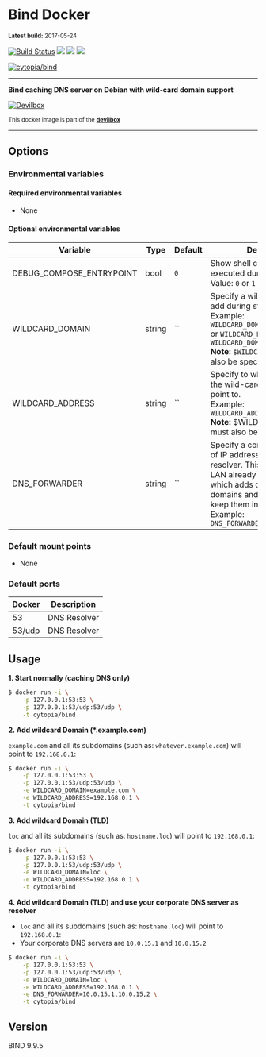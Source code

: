 # Bind Docker

<small>**Latest build:** 2017-05-24</small>

[![Build Status](https://travis-ci.org/cytopia/docker-bind.svg?branch=master)](https://travis-ci.org/cytopia/docker-bind) [![](https://images.microbadger.com/badges/version/cytopia/bind.svg)](https://microbadger.com/images/cytopia/bind "bind") [![](https://images.microbadger.com/badges/image/cytopia/bind.svg)](https://microbadger.com/images/cytopia/bind "bind") [![](https://images.microbadger.com/badges/license/cytopia/bind.svg)](https://microbadger.com/images/cytopia/bind "bind")

[![cytopia/bind](http://dockeri.co/image/cytopia/bind)](https://hub.docker.com/r/cytopia/bind/)


----

**Bind caching DNS server on Debian with wild-card domain support**

[![Devilbox](https://raw.githubusercontent.com/cytopia/devilbox/master/.devilbox/www/htdocs/assets/img/devilbox_80.png)](https://github.com/cytopia/devilbox)

<sub>This docker image is part of the **[devilbox](https://github.com/cytopia/devilbox)**</sub>

----

## Options

### Environmental variables

#### Required environmental variables

- None

#### Optional environmental variables

| Variable | Type | Default | Description |
|----------|------|---------|-------------|
| DEBUG_COMPOSE_ENTRYPOINT | bool | `0` | Show shell commands executed during start.<br/>Value: `0` or `1` |
| WILDCARD_DOMAIN | string | `` | Specify a wild-card domain to add during startup.<br/>Example: `WILDCARD_DOMAIN=example.com` or `WILDCARD_DOMAIN=local` or `WILDCARD_DOMAIN=loc`<br/>**Note:** `$WILDCARD_ADDRESS` must also be specified. |
| WILDCARD_ADDRESS | string | `` | Specify to which IP address the wild-card domain should point to.<br/>Example: `WILDCARD_ADDRESS=192.168.0.1`<br/>**Note:** $WILDCARD_DOMAIN` must also be specidied. |
| DNS_FORWARDER | string| `` | Specify a comma separated list of IP addresses as custom DNS resolver. This is useful if your LAN already has a DNS server which adds custom/internal domains and you still want to keep them in this DNS server<br/>Example: `DNS_FORWARDER=8.8.8.8,8.8.4.4` |

### Default mount points

- None


### Default ports

| Docker | Description  |
|--------|--------------|
| 53     | DNS Resolver |
| 53/udp | DNS Resolver |

## Usage

**1. Start normally (caching DNS only)**
```bash
$ docker run -i \
    -p 127.0.0.1:53:53 \
    -p 127.0.0.1:53/udp:53/udp \
    -t cytopia/bind
```

**2. Add wildcard Domain (*.example.com)**

`example.com` and all its subdomains (such as: `whatever.example.com`) will point to `192.168.0.1`:

```bash
$ docker run -i \
    -p 127.0.0.1:53:53 \
    -p 127.0.0.1:53/udp:53/udp \
    -e WILDCARD_DOMAIN=example.com \
    -e WILDCARD_ADDRESS=192.168.0.1 \
    -t cytopia/bind
```

**3. Add wildcard Domain (TLD)**

`loc` and all its subdomains (such as: `hostname.loc`) will point to `192.168.0.1`:

```bash
$ docker run -i \
    -p 127.0.0.1:53:53 \
    -p 127.0.0.1:53/udp:53/udp \
    -e WILDCARD_DOMAIN=loc \
    -e WILDCARD_ADDRESS=192.168.0.1 \
    -t cytopia/bind
```

**4. Add wildcard Domain (TLD) and use your corporate DNS server as resolver**

* `loc` and all its subdomains (such as: `hostname.loc`) will point to `192.168.0.1`:
* Your corporate DNS servers are `10.0.15.1` and `10.0.15.2`

```bash
$ docker run -i \
    -p 127.0.0.1:53:53 \
    -p 127.0.0.1:53/udp:53/udp \
    -e WILDCARD_DOMAIN=loc \
    -e WILDCARD_ADDRESS=192.168.0.1 \
	-e DNS_FORWARDER=10.0.15.1,10.0.15,2 \
    -t cytopia/bind
```

## Version

BIND 9.9.5

